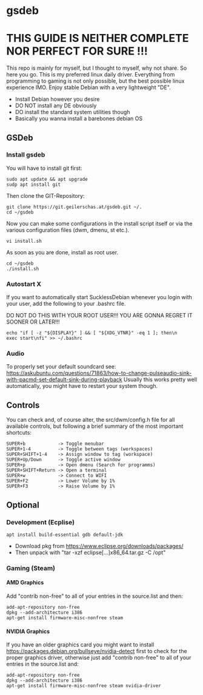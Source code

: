 # gsdeb

# THIS GUIDE IS NEITHER COMPLETE NOR PERFECT FOR SURE !!!

This repo is mainly for myself, but I thought to myself, why not share. So here you go.
This is my preferred linux daily driver. Everything from programming to gaming is not only possible,
but the best possible linux experience IMO. Enjoy stable Debian with a very lightweight "DE".

- Install Debian however you desire
- DO NOT install any DE obviously
- DO install the standard system utilities though
- Basically you wanna install a barebones debian OS

## GSDeb
### Install gsdeb
You will have to install git first:
```
sudo apt update && apt upgrade
sudp apt install git
```

Then clone the GIT-Repository:
```
git clone https://git.geilerschas.at/gsdeb.git ~/.
cd ~/gsdeb
```

Now you can make some configurations in the install script itself or via the various configuration files (dwm, dmenu, st etc.).
```
vi install.sh
```

As soon as you are done, install as root user.
```
cd ~/gsdeb
./install.sh
```

### Autostart X
If you want to automatically start SucklessDebian whenever you login with your user,
add the following to your .bashrc file.

DO NOT DO THIS WITH YOUR ROOT USER!!! YOU ARE GONNA REGRET IT SOONER OR LATER!!!
```
echo "if [ -z "${DISPLAY}" ] && [ "${XDG_VTNR}" -eq 1 ]; then\n    exec start\nfi" >> ~/.bashrc
```

### Audio
To properly set your default soundcard see:
https://askubuntu.com/questions/71863/how-to-change-pulseaudio-sink-with-pacmd-set-default-sink-during-playback
Usually this works pretty well automatically, you might have to restart your system though.

## Controls
You can check and, of course alter, the src/dwm/config.h file for all available controls,
but following a brief summary of the most important shortcuts:
```
SUPER+b            -> Toggle menubar
SUPER+1-4          -> Toggle between tags (workspaces)
SUPER+SHIFT+1-4    -> Assign window to tag (workspace)
SUPER+Up/Down      -> Toggle active window
SUPER+p            -> Open dmenu (Search for programms)
SUPER+SHIFT+Return -> Open a terminal
SUPER+w            -> Connect to WIFI
SUPER+F2           -> Lower Volume by 1%
SUPER+F3           -> Raise Volume by 1%
```
## Optional
### Development (Ecplise)
```
apt install build-essential gdb default-jdk
```
- Download pkg from https://www.eclipse.org/downloads/packages/
- Then unpack with "tar -xzf eclipse[...]x86_64.tar.gz -C /opt"

### Gaming (Steam)
#### AMD Graphics
Add "contrib non-free" to all of your entries in the source.list and then:
```
add-apt-repository non-free
dpkg --add-architecture i386
apt-get install firmware-misc-nonfree steam
```

#### NVIDIA Graphics
If you have an older graphics card you might want to install
https://packages.debian.org/bullseye/nvidia-detect
first to check for the proper graphics driver, otherwise just add "contrib non-free"
to all of your entries in the source.list and:
```
add-apt-repository non-free
dpkg --add-architecture i386
apt-get install firmware-misc-nonfree steam nvidia-driver
```

